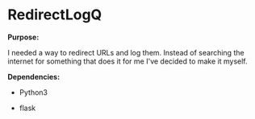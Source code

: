 # RedirectLogQ


**Purpose:**

I needed a way to redirect URLs and log them. Instead of searching the internet for something that does it for me I've decided to make it myself.



**Dependencies:**

* Python3

* flask
